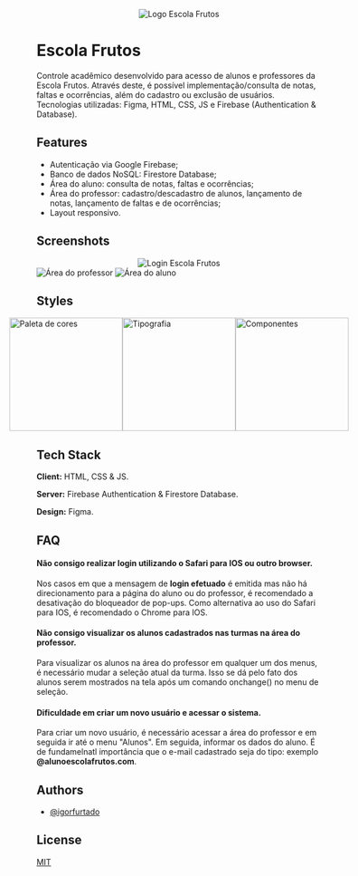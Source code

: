 <p align="center">
  <img src="https://user-images.githubusercontent.com/70289587/139695761-1c01f0ec-43a1-4503-a43a-26a32d452151.png" alt="Logo Escola Frutos"/>
</p>

# Escola Frutos

Controle acadêmico desenvolvido para acesso de alunos e professores da Escola Frutos. Através deste, é possível implementação/consulta de notas, faltas e ocorrências, além do cadastro ou exclusão de usuários. Tecnologias utilizadas: Figma, HTML, CSS, JS e Firebase (Authentication & Database).


## Features

- Autenticação via Google Firebase;
- Banco de dados NoSQL: Firestore Database;
- Área do aluno: consulta de notas, faltas e ocorrências;
- Área do professor: cadastro/descadastro de alunos, lançamento de notas, lançamento de faltas e de ocorrências;
- Layout responsivo.


## Screenshots

<div align="center">
  <img src="https://user-images.githubusercontent.com/70289587/139697322-76cbea3b-5601-46f4-adec-aa36fb3e2dd0.png" alt="Login Escola Frutos"/>
</div>
<div style="display: inline-block";>
  <img src="https://user-images.githubusercontent.com/70289587/139698175-6b409fdb-acee-48d7-9341-8e146fd9e9e9.png" alt="Área do professor"/>
    <img src="https://user-images.githubusercontent.com/70289587/139697628-f2de9368-de0c-4ec8-9200-a6f53a71f695.png" alt="Área do aluno"/>
</div>



## Styles
<div style="display: flex; justify-content: center;" "align-content:center;>
  <img style="width:200px;" src="https://user-images.githubusercontent.com/70289587/139697938-747e75ae-2753-4bbb-810f-84de28199c6d.png" alt="Paleta de cores"/>
    <img style="width:200px;" src="https://user-images.githubusercontent.com/70289587/139697963-88ece69e-820a-49e7-8753-4aa399bdbea5.png" alt="Tipografia"/>
      <img style="width:200px;" src="https://user-images.githubusercontent.com/70289587/139698643-48b8d132-5584-42bf-a035-585502dcfe4e.png" alt="Componentes"/>
</div>


## Tech Stack

**Client:** HTML, CSS & JS.

**Server:** Firebase Authentication & Firestore Database.

**Design:** Figma.


## FAQ

#### Não consigo realizar login utilizando o Safari para IOS ou outro browser.

Nos casos em que a mensagem de **login efetuado** é emitida mas não há direcionamento para a página do aluno ou do professor, é recomendado a desativação do bloqueador de pop-ups. Como alternativa ao uso do Safari para IOS, é recomendado o Chrome para IOS.

#### Não consigo visualizar os alunos cadastrados nas turmas na área do professor.

Para visualizar os alunos na área do professor em qualquer um dos menus, é necessário mudar a seleção atual da turma. Isso se dá pelo fato dos alunos serem mostrados na tela após um comando onchange() no menu de seleção.

#### Dificuldade em criar um novo usuário e acessar o sistema.

Para criar um novo usuário, é necessário acessar a área do professor e em seguida ir até o menu "Alunos". Em seguida, informar os dados do aluno. É de fundamelnatl importância que o e-mail cadastrado seja do tipo: exemplo **@alunoescolafrutos.com**.



## Authors

- [@igorfurtado](https://github.com/igorfurtado)


## License

[MIT](https://choosealicense.com/licenses/mit/)

